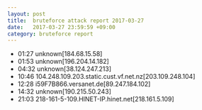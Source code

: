 ```yaml
---
layout: post
title:  bruteforce attack report 2017-03-27
date:   2017-03-27 23:59:59 +09:00
category: bruteforce report
---
```


* 01:27 unknown[184.68.15.58]
* 01:53 unknown[196.204.14.182]
* 04:32 unknown[38.124.247.213]
* 10:46 104.248.109.203.static.cust.vf.net.nz[203.109.248.104]
* 12:28 i59F7B866.versanet.de[89.247.184.102]
* 14:32 unknown[190.215.50.243]
* 21:03 218-161-5-109.HINET-IP.hinet.net[218.161.5.109]

